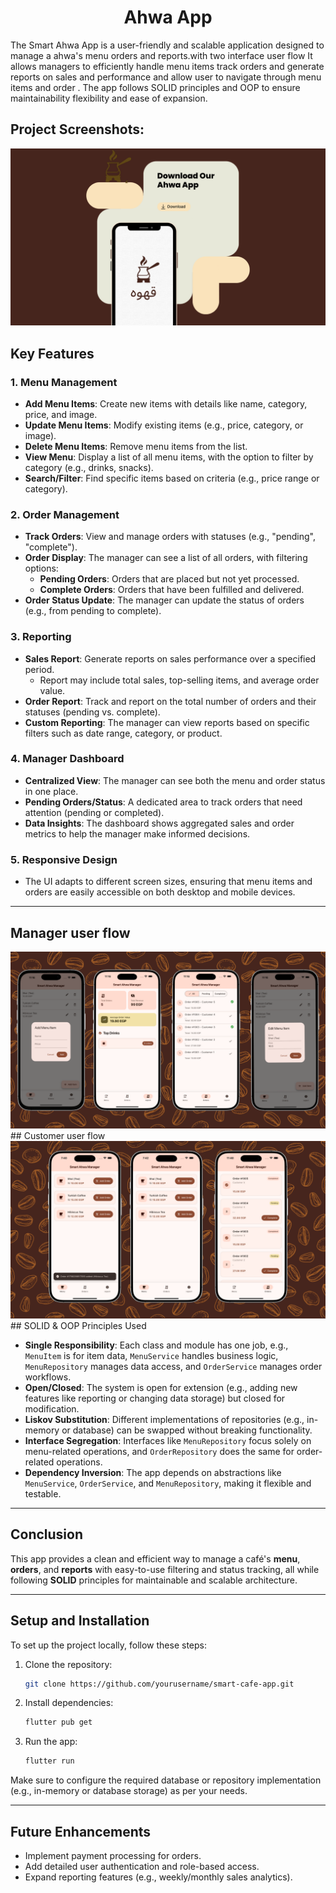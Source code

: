 <h1 align="center" id="title">Ahwa App</h1>

<p id="description">The Smart Ahwa App is a user-friendly and scalable application designed to manage a ahwa's menu orders and reports.with two interface user flow It allows managers to efficiently handle menu items track orders and generate reports on sales and performance and allow user to navigate through menu items and order . The app follows SOLID principles and OOP to ensure maintainability flexibility and ease of expansion.</p>

<h2>Project Screenshots:</h2>

<img src="https://github.com/mernaatef28/Ahwa_Manager/blob/main/assets/Green%20and%20Pale%20Yellow%20Simple%20Food%20Apps%20Instagram%20Post/1.png?raw=true" alt="project-screenshot"  >

## Key Features

### 1. Menu Management
- **Add Menu Items**: Create new items with details like name, category, price, and image.
- **Update Menu Items**: Modify existing items (e.g., price, category, or image).
- **Delete Menu Items**: Remove menu items from the list.
- **View Menu**: Display a list of all menu items, with the option to filter by category (e.g., drinks, snacks).
- **Search/Filter**: Find specific items based on criteria (e.g., price range or category).

### 2. Order Management
- **Track Orders**: View and manage orders with statuses (e.g., "pending", "complete").
- **Order Display**: The manager can see a list of all orders, with filtering options:
  - **Pending Orders**: Orders that are placed but not yet processed.
  - **Complete Orders**: Orders that have been fulfilled and delivered.
- **Order Status Update**: The manager can update the status of orders (e.g., from pending to complete).

### 3. Reporting
- **Sales Report**: Generate reports on sales performance over a specified period.
  - Report may include total sales, top-selling items, and average order value.
- **Order Report**: Track and report on the total number of orders and their statuses (pending vs. complete).
- **Custom Reporting**: The manager can view reports based on specific filters such as date range, category, or product.

### 4. Manager Dashboard
- **Centralized View**: The manager can see both the menu and order status in one place.
- **Pending Orders/Status**: A dedicated area to track orders that need attention (pending or completed).
- **Data Insights**: The dashboard shows aggregated sales and order metrics to help the manager make informed decisions.

### 5. Responsive Design
- The UI adapts to different screen sizes, ensuring that menu items and orders are easily accessible on both desktop and mobile devices.

---
## Manager user flow 
<img src="https://github.com/mernaatef28/Ahwa_Manager/blob/main/assets/Green%20and%20Pale%20Yellow%20Simple%20Food%20Apps%20Instagram%20Post/2.png?raw=true" alt="project-screenshot"  >
## Customer user flow 
<img src="https://github.com/mernaatef28/Ahwa_Manager/blob/main/assets/Green%20and%20Pale%20Yellow%20Simple%20Food%20Apps%20Instagram%20Post/3.png?raw=true" alt="project-screenshot"  >
## SOLID & OOP Principles Used

- **Single Responsibility**: Each class and module has one job, e.g., `MenuItem` is for item data, `MenuService` handles business logic, `MenuRepository` manages data access, and `OrderService` manages order workflows.
- **Open/Closed**: The system is open for extension (e.g., adding new features like reporting or changing data storage) but closed for modification.
- **Liskov Substitution**: Different implementations of repositories (e.g., in-memory or database) can be swapped without breaking functionality.
- **Interface Segregation**: Interfaces like `MenuRepository` focus solely on menu-related operations, and `OrderRepository` does the same for order-related operations.
- **Dependency Inversion**: The app depends on abstractions like `MenuService`, `OrderService`, and `MenuRepository`, making it flexible and testable.

---

## Conclusion
This app provides a clean and efficient way to manage a café's **menu**, **orders**, and **reports** with easy-to-use filtering and status tracking, all while following **SOLID** principles for maintainable and scalable architecture.

---

## Setup and Installation

To set up the project locally, follow these steps:

1. Clone the repository:
    ```bash
    git clone https://github.com/yourusername/smart-cafe-app.git
    ```

2. Install dependencies:
    ```bash
    flutter pub get
    ```

3. Run the app:
    ```bash
    flutter run
    ```

Make sure to configure the required database or repository implementation (e.g., in-memory or database storage) as per your needs.

---

## Future Enhancements
- Implement payment processing for orders.
- Add detailed user authentication and role-based access.
- Expand reporting features (e.g., weekly/monthly sales analytics).
